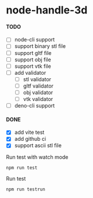# node-handle-3d

#### TODO
- [ ] node-cli support
- [ ] support binary stl file
- [ ] support gltf file
- [ ] support obj file
- [ ] support vtk file
- [ ] add validator
  - [ ] stl validator
  - [ ] gltf validator
  - [ ] obj validator
  - [ ] vtk validator
- [ ] deno-cli support

#### DONE
- [x] add vite test
- [x] add github ci
- [x] support ascii stl file

Run test with watch mode
```
npm run test
```

Run test
```
npm run testrun
```
